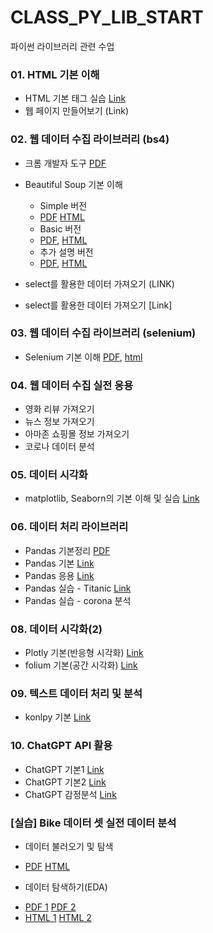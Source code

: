 # CLASS_PY_LIB_START
 파이썬 라이브러리 관련 수업

### 01. HTML 기본 이해
 - HTML 기본 태그 실습 [Link](./PYLIB_01_01_html)
 - 웹 페이지 만들어보기 (Link)
 
### 02. 웹 데이터 수집 라이브러리 (bs4)
 - 크롬 개발자 도구 [PDF](./PYLIB_01_02_크롬개발자도구/PYLIB_01_01_BS4_크롬개발자도구.pdf)
 - Beautiful Soup 기본 이해 
    - Simple 버전 
	 - [PDF](./PYLIB_01_BS4_01_Simple_v02.pdf) [HTML](https://ldjwj.github.io/CLASS_PY_LIB_START/PYLIB_01_BS4_01_Simple_v02.html)
    - Basic 버전
	 - [PDF](./PYLIB_01_BS4_02_Basic_V11.pdf), [HTML](https://ldjwj.github.io/CLASS_PY_LIB_START/PYLIB_01_BS4_02_Basic_V11.html) 
    - 추가 설명 버전
	 - [PDF](./PYLIB_02_01_BS4_Basic_2305.pdf), [HTML](https://ldjwj.github.io/CLASS_PY_LIB_START/PYLIB_02_01_BS4_Basic_2305.html)
	
 - select를 활용한 데이터 가져오기 (LINK)
 - select를 활용한 데이터 가져오기 [Link]
 
### 03. 웹 데이터 수집 라이브러리 (selenium)
 - Selenium 기본 이해 [PDF](./CL03_01_selenium_basic_2204.pdf), [html](https://ldjwj.github.io/CLASS_PY_LIB_START/CL03_01_selenium_basic_2204.html) 
 
### 04. 웹 데이터 수집 실전 응용
 - 영화 리뷰 가져오기
 - 뉴스 정보 가져오기
 - 아마존 쇼핑몰 정보 가져오기 
 - 코로나 데이터 분석
 
### 05. 데이터 시각화
 - matplotlib, Seaborn의 기본 이해 및 실습 [Link](https://ldjwj.github.io/CLASS_PY_LIB_START/PYLIB_05_01_Seaborn_Basic_2305.html)

### 06. 데이터 처리 라이브러리
 - Pandas 기본정리 [PDF](https://ldjwj.github.io/CLASS_PY_LIB_START/CL01_04_01_Pandas_기본_v10_2204.pdf)
 - Pandas 기본 [Link](https://ldjwj.github.io/CLASS_PY_LIB_START/CL01_04_02_pandas_Basic_2204.html)
 - Pandas 응용 [Link](https://ldjwj.github.io/CLASS_PY_LIB_START/CL01_04_03_pandas_02_california_0502.html)
 - Pandas 실습 - Titanic [Link](https://ldjwj.github.io/CLASS_PY_LIB_START/CL01_04_03_titanic_dataset_220502.html)
 - Pandas 실습 - corona 분석

### 08. 데이터 시각화(2)
 - Plotly 기본(반응형 시각화) [Link]()
 - folium 기본(공간 시각화) [Link](https://ldjwj.github.io/CLASS_PY_LIB_START/PYLIB_03_03_01_folium_local_2204.html)
 
### 09. 텍스트 데이터 처리 및 분석
 - konlpy 기본 [Link](https://ldjwj.github.io/CLASS_PY_LIB_START/CL01_01_konlpy_2204_v11.html)
 
### 10. ChatGPT API 활용
 - ChatGPT 기본1 [Link](https://ldjwj.github.io/CLASS_PY_LIB_START/CL01_01_konlpy_2204_v11.html) 
 - ChatGPT 기본2 [Link](https://ldjwj.github.io/CLASS_PY_LIB_START/CL01_01_konlpy_2204_v11.html) 
 - ChatGPT 감정분석 [Link](https://ldjwj.github.io/CLASS_PY_LIB_START/CL01_01_konlpy_2204_v11.html) 
 
### [실습] Bike 데이터 셋 실전 데이터 분석
- 데이터 불러오기 및 탐색 
 * [PDF](https://ldjwj.github.io/CLASS_PY_LIB_START/Data_01_01_Bike_EDA_2204.pdf) [HTML](https://ldjwj.github.io/CLASS_PY_LIB_START/Data_01_01_Bike_EDA_2204.html)
 
- 데이터 탐색하기(EDA) 
 * [PDF 1](https://ldjwj.github.io/CLASS_PY_LIB_START/Data_01_02_Bike_EDA_2204.pdf) [PDF 2](https://ldjwj.github.io/CLASS_PY_LIB_START/Data_01_03_Bike_EDA_2204.pdf)
 * [HTML 1](https://ldjwj.github.io/CLASS_PY_LIB_START/Data_01_02_Bike_EDA_2204.html) [HTML 2](https://ldjwj.github.io/CLASS_PY_LIB_START/Data_01_03_Bike_EDA_2204.html)
 

 

